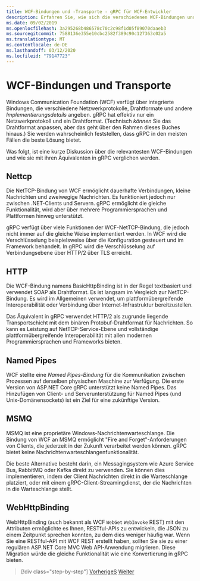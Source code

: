 ```yaml
---
title: WCF-Bindungen und -Transporte - gRPC für WCF-Entwickler
description: Erfahren Sie, wie sich die verschiedenen WCF-Bindungen und -Transporte mit gRPC vergleichen.
ms.date: 09/02/2019
ms.openlocfilehash: 3a295268b486578c70c2c98f1d05f89070daaeb3
ms.sourcegitcommit: 7588136e355e10cbc2582f389c90c127363c02a5
ms.translationtype: MT
ms.contentlocale: de-DE
ms.lasthandoff: 03/12/2020
ms.locfileid: "79147723"
---
```

# <a name="wcf-bindings-and-transports"></a>WCF-Bindungen und Transporte

Windows Communication Foundation (WCF) verfügt über integrierte Bindungen, die verschiedene Netzwerkprotokolle, Drahtformate und andere *Implementierungsdetails* angeben. gRPC hat effektiv nur ein Netzwerkprotokoll und ein Drahtformat. (Technisch *können* Sie das Drahtformat anpassen, aber das geht über den Rahmen dieses Buches hinaus.) Sie werden wahrscheinlich feststellen, dass gRPC in den meisten Fällen die beste Lösung bietet.

Was folgt, ist eine kurze Diskussion über die relevantesten WCF-Bindungen und wie sie mit ihren Äquivalenten in gRPC verglichen werden.

## <a name="nettcp"></a>Nettcp

Die NetTCP-Bindung von WCF ermöglicht dauerhafte Verbindungen, kleine Nachrichten und zweiwegige Nachrichten. Es funktioniert jedoch nur zwischen .NET-Clients und Servern. gRPC ermöglicht die gleiche Funktionalität, wird aber über mehrere Programmiersprachen und Plattformen hinweg unterstützt.

gRPC verfügt über viele Funktionen der WCF-NetTCP-Bindung, die jedoch nicht immer auf die gleiche Weise implementiert werden. In WCF wird die Verschlüsselung beispielsweise über die Konfiguration gesteuert und im Framework behandelt. In gRPC wird die Verschlüsselung auf Verbindungsebene über HTTP/2 über TLS erreicht.

## <a name="http"></a>HTTP

Die WCF-Bindung namens BasicHttpBinding ist in der Regel textbasiert und verwendet SOAP als Drahtformat. Es ist langsam im Vergleich zur NetTCP-Bindung. Es wird im Allgemeinen verwendet, um plattformübergreifende Interoperabilität oder Verbindung über Internet-Infrastruktur bereitzustellen.

Das Äquivalent in gRPC verwendet HTTP/2 als zugrunde liegende Transportschicht mit dem binären Protobuf-Drahtformat für Nachrichten. So kann es Leistung auf NetTCP-Service-Ebene und vollständige plattformübergreifende Interoperabilität mit allen modernen Programmiersprachen und Frameworks bieten.

## <a name="named-pipes"></a>Named Pipes

WCF stellte eine *Named Pipes-Bindung* für die Kommunikation zwischen Prozessen auf derselben physischen Maschine zur Verfügung. Die erste Version von ASP.NET Core gRPC unterstützt keine Named Pipes. Das Hinzufügen von Client- und Serverunterstützung für Named Pipes (und Unix-Domänensockets) ist ein Ziel für eine zukünftige Version.

## <a name="msmq"></a>MSMQ

MSMQ ist eine proprietäre Windows-Nachrichtenwarteschlange. Die Bindung von WCF an MSMQ ermöglicht "Fire and Forget"-Anforderungen von Clients, die jederzeit in der Zukunft verarbeitet werden können. gRPC bietet keine Nachrichtenwarteschlangenfunktionalität.

Die beste Alternative besteht darin, ein Messagingsystem wie Azure Service Bus, RabbitMQ oder Kafka direkt zu verwenden. Sie können dies implementieren, indem der Client Nachrichten direkt in die Warteschlange platziert, oder mit einem gRPC-Client-Streamingdienst, der die Nachrichten in die Warteschlange stellt.

## <a name="webhttpbinding"></a>WebHttpBinding

WebHttpBinding (auch bekannt als WCF `WebGet` `WebInvoke` REST) mit den Attributen ermöglichte es Ihnen, RESTful-APIs zu entwickeln, die JSON zu einem Zeitpunkt sprechen konnten, zu dem dies weniger häufig war. Wenn Sie eine RESTful-API mit WCF REST erstellt haben, sollten Sie sie zu einer regulären ASP.NET Core MVC Web API-Anwendung migrieren. Diese Migration würde die gleiche Funktionalität wie eine Konvertierung in gRPC bieten.

>[!div class="step-by-step"]
>[VorherigeS](wcf-endpoints-grpc-methods.md)
>[Weiter](rpc-types.md)
